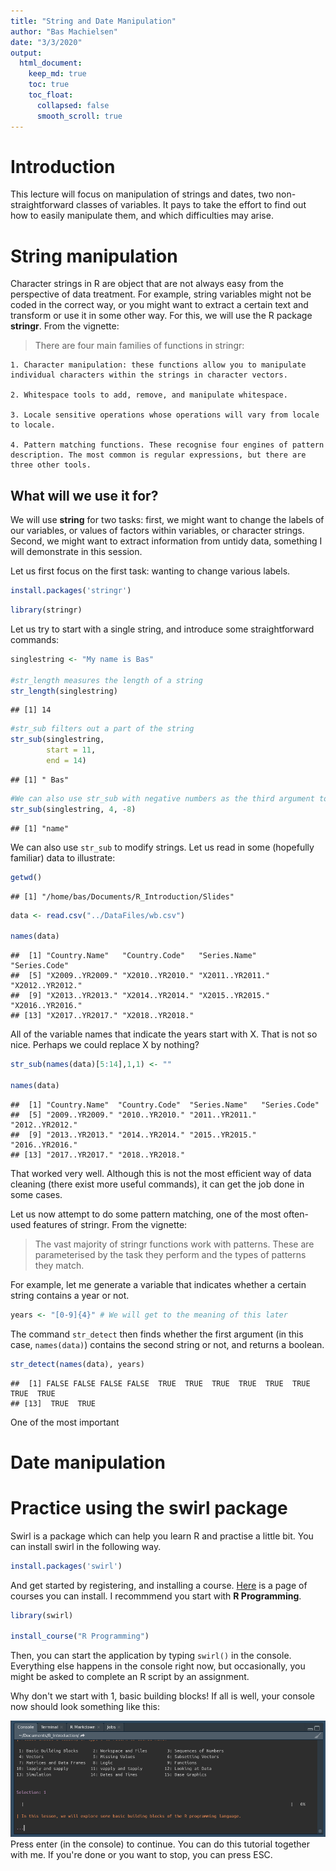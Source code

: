 ```yaml
---
title: "String and Date Manipulation"
author: "Bas Machielsen"
date: "3/3/2020"
output:
  html_document:
    keep_md: true
    toc: true
    toc_float:
      collapsed: false
      smooth_scroll: true
---
```



# Introduction

This lecture will focus on manipulation of strings and dates, two non-straightforward classes of variables. It pays to take the effort to find out how to easily manipulate them, and which difficulties may arise. 

# String manipulation

Character strings in R are object that are not always easy from the perspective of data treatment. For example, string variables might not be coded in the correct way, or you might want to extract a certain text and transform or use it in some other way. For this, we will use the R package **stringr**. From the vignette:

> There are four main families of functions in stringr:

    1. Character manipulation: these functions allow you to manipulate individual characters within the strings in character vectors.

    2. Whitespace tools to add, remove, and manipulate whitespace.

    3. Locale sensitive operations whose operations will vary from locale to locale.

    4. Pattern matching functions. These recognise four engines of pattern description. The most common is regular expressions, but there are three other tools.
    
## What will we use it for?

We will use **string** for two tasks: first, we might want to change the labels of our variables, or values of factors within variables, or character strings. Second, we might want to extract information from untidy data, something I will demonstrate in this session. 

Let us first focus on the first task: wanting to change various labels. 


```r
install.packages('stringr')
```


```r
library(stringr)
```

Let us try to start with a single string, and introduce some straightforward commands:

```r
singlestring <- "My name is Bas"

#str_length measures the length of a string
str_length(singlestring)
```

```
## [1] 14
```

```r
#str_sub filters out a part of the string
str_sub(singlestring, 
        start = 11,
        end = 14)
```

```
## [1] " Bas"
```

```r
#We can also use str_sub with negative numbers as the third argument to specify "n from last":
str_sub(singlestring, 4, -8)
```

```
## [1] "name"
```
We can also use `str_sub` to modify strings. Let us read in some (hopefully familiar) data to illustrate:


```r
getwd()
```

```
## [1] "/home/bas/Documents/R_Introduction/Slides"
```

```r
data <- read.csv("../DataFiles/wb.csv")

names(data)
```

```
##  [1] "Country.Name"   "Country.Code"   "Series.Name"    "Series.Code"   
##  [5] "X2009..YR2009." "X2010..YR2010." "X2011..YR2011." "X2012..YR2012."
##  [9] "X2013..YR2013." "X2014..YR2014." "X2015..YR2015." "X2016..YR2016."
## [13] "X2017..YR2017." "X2018..YR2018."
```
All of the variable names that indicate the years start with X. That is not so nice. Perhaps we could replace X by nothing?


```r
str_sub(names(data)[5:14],1,1) <- ""

names(data)
```

```
##  [1] "Country.Name"  "Country.Code"  "Series.Name"   "Series.Code"  
##  [5] "2009..YR2009." "2010..YR2010." "2011..YR2011." "2012..YR2012."
##  [9] "2013..YR2013." "2014..YR2014." "2015..YR2015." "2016..YR2016."
## [13] "2017..YR2017." "2018..YR2018."
```

That worked very well. Although this is not the most efficient way of data cleaning (there exist more useful commands), it can get the job done in some cases. 

Let us now attempt to do some pattern matching, one of the most often-used features of stringr. From the vignette:

> The vast majority of stringr functions work with patterns. These are parameterised by the task they perform and the types of patterns they match.

For example, let me generate a variable that indicates whether a certain string contains a year or not. 


```r
years <- "[0-9]{4}" # We will get to the meaning of this later
```

The command `str_detect` then finds whether the first argument (in this case, `names(data)`) contains the second string or not, and returns a boolean.

```r
str_detect(names(data), years)
```

```
##  [1] FALSE FALSE FALSE FALSE  TRUE  TRUE  TRUE  TRUE  TRUE  TRUE  TRUE  TRUE
## [13]  TRUE  TRUE
```

One of the most important 
# Date manipulation


# Practice using the swirl package

Swirl is a package which can help you learn R and practise a little bit. You can install swirl in the following way.


```r
install.packages('swirl')
```

And get started by registering, and installing a course. [Here](https://github.com/swirldev/swirl_courses) is a page of courses you can install. I recommmend you start with **R Programming**. 


```r
library(swirl)

install_course("R Programming")
```

Then, you can start the application by typing `swirl()` in the console. Everything else happens in the console right now, but occasionally, you might be asked to complete an R script by an assignment. 

Why don't we start with 1, basic building blocks! If all is well, your console now should look something like this:

![](https://raw.githubusercontent.com/basm92/R_Introduction/master/Miscellaneous/picture1c_1.png)
Press enter (in the console) to continue. You can do this tutorial together with me. If you're done or you want to stop, you can press ESC. 





